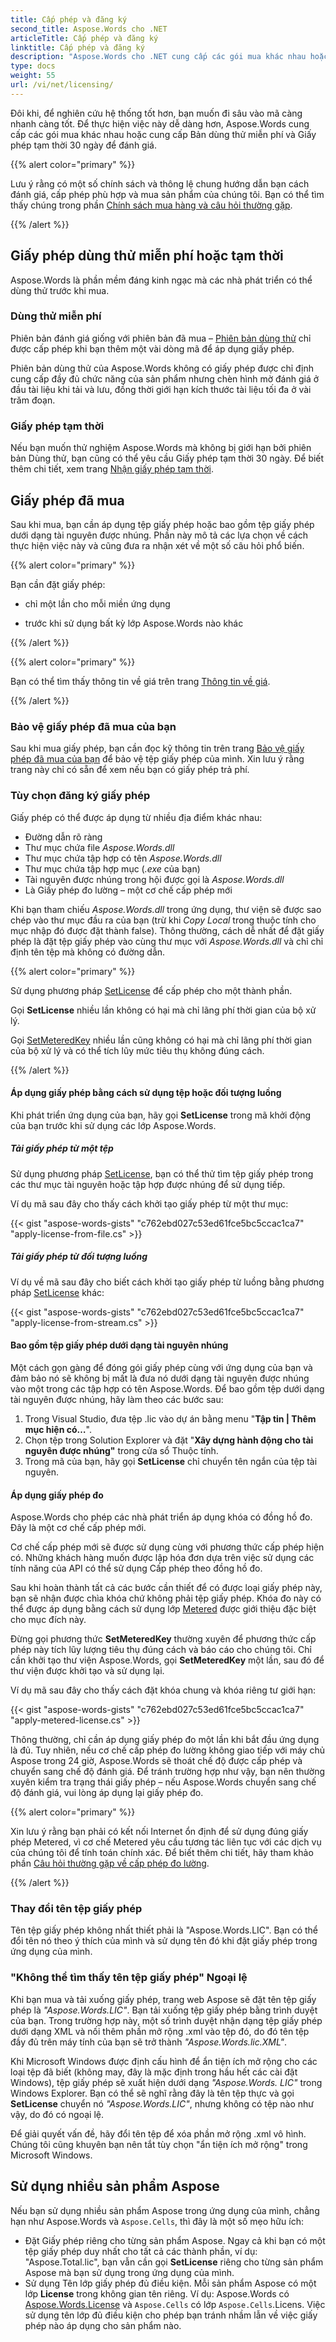 ```yaml
---
title: Cấp phép và đăng ký
second_title: Aspose.Words cho .NET
articleTitle: Cấp phép và đăng ký
linktitle: Cấp phép và đăng ký
description: "Aspose.Words cho .NET cung cấp các gói mua khác nhau hoặc cung cấp Bản dùng thử miễn phí và Giấy phép tạm thời 30 ngày để đánh giá bằng cách sử dụng các chính sách Cấp phép và Đăng ký trong C#."
type: docs
weight: 55
url: /vi/net/licensing/
---
```


Đôi khi, để nghiên cứu hệ thống tốt hơn, bạn muốn đi sâu vào mã càng nhanh càng tốt. Để thực hiện việc này dễ dàng hơn, Aspose.Words cung cấp các gói mua khác nhau hoặc cung cấp Bản dùng thử miễn phí và Giấy phép tạm thời 30 ngày để đánh giá.

{{% alert color="primary" %}}

Lưu ý rằng có một số chính sách và thông lệ chung hướng dẫn bạn cách đánh giá, cấp phép phù hợp và mua sản phẩm của chúng tôi. Bạn có thể tìm thấy chúng trong phần [Chính sách mua hàng và câu hỏi thường gặp](https://purchase.aspose.com/policies/).

{{% /alert %}}

## Giấy phép dùng thử miễn phí hoặc tạm thời

Aspose.Words là phần mềm đáng kinh ngạc mà các nhà phát triển có thể dùng thử trước khi mua.

### Dùng thử miễn phí

Phiên bản đánh giá giống với phiên bản đã mua – [Phiên bản dùng thử](https://releases.aspose.com/words/) chỉ được cấp phép khi bạn thêm một vài dòng mã để áp dụng giấy phép.

Phiên bản dùng thử của Aspose.Words không có giấy phép được chỉ định cung cấp đầy đủ chức năng của sản phẩm nhưng chèn hình mờ đánh giá ở đầu tài liệu khi tải và lưu, đồng thời giới hạn kích thước tài liệu tối đa ở vài trăm đoạn.

### Giấy phép tạm thời

Nếu bạn muốn thử nghiệm Aspose.Words mà không bị giới hạn bởi phiên bản Dùng thử, bạn cũng có thể yêu cầu Giấy phép tạm thời 30 ngày. Để biết thêm chi tiết, xem trang [Nhận giấy phép tạm thời](https://purchase.aspose.com/temporary-license/).

## Giấy phép đã mua

Sau khi mua, bạn cần áp dụng tệp giấy phép hoặc bao gồm tệp giấy phép dưới dạng tài nguyên được nhúng. Phần này mô tả các lựa chọn về cách thực hiện việc này và cũng đưa ra nhận xét về một số câu hỏi phổ biến.

{{% alert color="primary" %}}

Bạn cần đặt giấy phép:

* chỉ một lần cho mỗi miền ứng dụng

* trước khi sử dụng bất kỳ lớp Aspose.Words nào khác

{{% /alert %}}

{{% alert color="primary" %}}

Bạn có thể tìm thấy thông tin về giá trên trang [Thông tin về giá](https://purchase.aspose.com/pricing/words/family/).

{{% /alert %}}

### Bảo vệ giấy phép đã mua của bạn

Sau khi mua giấy phép, bạn cần đọc kỹ thông tin trên trang [Bảo vệ giấy phép đã mua của bạn](https://purchase.aspose.com/orders/protecting-your-license-file) để bảo vệ tệp giấy phép của mình. Xin lưu ý rằng trang này chỉ có sẵn để xem nếu bạn có giấy phép trả phí.

### Tùy chọn đăng ký giấy phép

Giấy phép có thể được áp dụng từ nhiều địa điểm khác nhau:

* Đường dẫn rõ ràng
* Thư mục chứa file *Aspose.Words.dll*
* Thư mục chứa tập hợp có tên *Aspose.Words.dll*
* Thư mục chứa tập hợp mục (*.exe* của bạn)
* Tài nguyên được nhúng trong hội được gọi là *Aspose.Words.dll*
* Là Giấy phép đo lường – một cơ chế cấp phép mới

Khi bạn tham chiếu *Aspose.Words.dll* trong ứng dụng, thư viện sẽ được sao chép vào thư mục đầu ra của bạn (trừ khi *Copy Local* trong thuộc tính cho mục nhập đó được đặt thành false). Thông thường, cách dễ nhất để đặt giấy phép là đặt tệp giấy phép vào cùng thư mục với *Aspose.Words.dll* và chỉ chỉ định tên tệp mà không có đường dẫn.

{{% alert color="primary" %}}

Sử dụng phương pháp [SetLicense](https://reference.aspose.com/words/net/aspose.words/license/setlicense/#setlicense) để cấp phép cho một thành phần.

Gọi **SetLicense** nhiều lần không có hại mà chỉ lãng phí thời gian của bộ xử lý.

Gọi [SetMeteredKey](https://reference.aspose.com/words/net/aspose.words/metered/setmeteredkey/) nhiều lần cũng không có hại mà chỉ lãng phí thời gian của bộ xử lý và có thể tích lũy mức tiêu thụ không đúng cách.

{{% /alert %}}

#### Áp dụng giấy phép bằng cách sử dụng tệp hoặc đối tượng luồng

Khi phát triển ứng dụng của bạn, hãy gọi **SetLicense** trong mã khởi động của bạn trước khi sử dụng các lớp Aspose.Words.

##### Tải giấy phép từ một tệp

Sử dụng phương pháp [SetLicense](https://reference.aspose.com/words/net/aspose.words/license/setlicense/), bạn có thể thử tìm tệp giấy phép trong các thư mục tài nguyên hoặc tập hợp được nhúng để sử dụng tiếp.

Ví dụ mã sau đây cho thấy cách khởi tạo giấy phép từ một thư mục:

{{< gist "aspose-words-gists" "c762ebd027c53ed61fce5bc5ccac1ca7" "apply-license-from-file.cs" >}}

##### Tải giấy phép từ đối tượng luồng

Ví dụ về mã sau đây cho biết cách khởi tạo giấy phép từ luồng bằng phương pháp [SetLicense](https://reference.aspose.com/words/net/aspose.words/license/setlicense/) khác:

{{< gist "aspose-words-gists" "c762ebd027c53ed61fce5bc5ccac1ca7" "apply-license-from-stream.cs" >}}

#### Bao gồm tệp giấy phép dưới dạng tài nguyên nhúng

Một cách gọn gàng để đóng gói giấy phép cùng với ứng dụng của bạn và đảm bảo nó sẽ không bị mất là đưa nó dưới dạng tài nguyên được nhúng vào một trong các tập hợp có tên Aspose.Words. Để bao gồm tệp dưới dạng tài nguyên được nhúng, hãy làm theo các bước sau:

1. Trong Visual Studio, đưa tệp .lic vào dự án bằng menu "**Tập tin | Thêm mục hiện có…**".
2. Chọn tệp trong Solution Explorer và đặt "**Xây dựng hành động cho tài nguyên được nhúng"** trong cửa sổ Thuộc tính.
3. Trong mã của bạn, hãy gọi **SetLicense** chỉ chuyển tên ngắn của tệp tài nguyên.

#### Áp dụng giấy phép đo

Aspose.Words cho phép các nhà phát triển áp dụng khóa có đồng hồ đo. Đây là một cơ chế cấp phép mới.

Cơ chế cấp phép mới sẽ được sử dụng cùng với phương thức cấp phép hiện có. Những khách hàng muốn được lập hóa đơn dựa trên việc sử dụng các tính năng của API có thể sử dụng Cấp phép theo đồng hồ đo.

Sau khi hoàn thành tất cả các bước cần thiết để có được loại giấy phép này, bạn sẽ nhận được chìa khóa chứ không phải tệp giấy phép. Khóa đo này có thể được áp dụng bằng cách sử dụng lớp [Metered](https://reference.aspose.com/words/net/aspose.words/metered/) được giới thiệu đặc biệt cho mục đích này.

Đừng gọi phương thức **SetMeteredKey** thường xuyên để phương thức cấp phép này tích lũy lượng tiêu thụ đúng cách và báo cáo cho chúng tôi. Chỉ cần khởi tạo thư viện Aspose.Words, gọi **SetMeteredKey** một lần, sau đó để thư viện được khởi tạo và sử dụng lại.

Ví dụ mã sau đây cho thấy cách đặt khóa chung và khóa riêng tư giới hạn:

{{< gist "aspose-words-gists" "c762ebd027c53ed61fce5bc5ccac1ca7" "apply-metered-license.cs" >}}

Thông thường, chỉ cần áp dụng giấy phép đo một lần khi bắt đầu ứng dụng là đủ. Tuy nhiên, nếu cơ chế cấp phép đo lường không giao tiếp với máy chủ Aspose trong 24 giờ, Aspose.Words sẽ thoát chế độ được cấp phép và chuyển sang chế độ đánh giá. Để tránh trường hợp như vậy, bạn nên thường xuyên kiểm tra trạng thái giấy phép – nếu Aspose.Words chuyển sang chế độ đánh giá, vui lòng áp dụng lại giấy phép đo.

{{% alert color="primary" %}}

Xin lưu ý rằng bạn phải có kết nối Internet ổn định để sử dụng đúng giấy phép Metered, vì cơ chế Metered yêu cầu tương tác liên tục với các dịch vụ của chúng tôi để tính toán chính xác. Để biết thêm chi tiết, hãy tham khảo phần [Câu hỏi thường gặp về cấp phép đo lường](https://purchase.aspose.com/faqs/licensing/metered/).

{{% /alert %}}

### Thay đổi tên tệp giấy phép

Tên tệp giấy phép không nhất thiết phải là "Aspose.Words.LIC". Bạn có thể đổi tên nó theo ý thích của mình và sử dụng tên đó khi đặt giấy phép trong ứng dụng của mình.

### "Không thể tìm thấy tên tệp giấy phép" Ngoại lệ

Khi bạn mua và tải xuống giấy phép, trang web Aspose sẽ đặt tên tệp giấy phép là *"Aspose.Words.LIC"*. Bạn tải xuống tệp giấy phép bằng trình duyệt của bạn. Trong trường hợp này, một số trình duyệt nhận dạng tệp giấy phép dưới dạng XML và nối thêm phần mở rộng .xml vào tệp đó, do đó tên tệp đầy đủ trên máy tính của bạn sẽ trở thành *"Aspose.Words.lic.XML"*.

Khi Microsoft Windows được định cấu hình để ẩn tiện ích mở rộng cho các loại tệp đã biết (không may, đây là mặc định trong hầu hết các cài đặt Windows), tệp giấy phép sẽ xuất hiện dưới dạng *"Aspose.Words. LIC"* trong Windows Explorer. Bạn có thể sẽ nghĩ rằng đây là tên tệp thực và gọi **SetLicense** chuyển nó *"Aspose.Words.LIC"*, nhưng không có tệp nào như vậy, do đó có ngoại lệ.

Để giải quyết vấn đề, hãy đổi tên tệp để xóa phần mở rộng .xml vô hình. Chúng tôi cũng khuyên bạn nên tắt tùy chọn "ẩn tiện ích mở rộng" trong Microsoft Windows.

## Sử dụng nhiều sản phẩm Aspose

Nếu bạn sử dụng nhiều sản phẩm Aspose trong ứng dụng của mình, chẳng hạn như Aspose.Words và `Aspose.Cells`, thì đây là một số mẹo hữu ích:

* Đặt Giấy phép riêng cho từng sản phẩm Aspose. Ngay cả khi bạn có một tệp giấy phép duy nhất cho tất cả các thành phần, ví dụ: "Aspose.Total.lic", bạn vẫn cần gọi **SetLicense** riêng cho từng sản phẩm Aspose mà bạn sử dụng trong ứng dụng của mình.
* Sử dụng Tên lớp giấy phép đủ điều kiện. Mỗi sản phẩm Aspose có một lớp **License** trong không gian tên riêng. Ví dụ: Aspose.Words có [Aspose.Words.License](https://reference.aspose.com/words/net/aspose.words/license/) và `Aspose.Cells` có lớp `Aspose.Cells`.Licens. Việc sử dụng tên lớp đủ điều kiện cho phép bạn tránh nhầm lẫn về việc giấy phép nào áp dụng cho sản phẩm nào.
